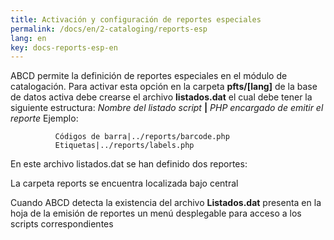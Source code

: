 ```yaml
---
title: Activación y configuración de reportes especiales
permalink: /docs/en/2-cataloging/reports-esp
lang: en
key: docs-reports-esp-en
---
```


ABCD permite la definición de reportes especiales en el módulo de catalogación. Para activar esta opción en la carpeta **pfts/[lang]** de la base de datos activa debe crearse el archivo **listados.dat** el cual debe tener la siguiente estructura: *Nombre del listado script* **|** *PHP encargado de emitir el reporte* Ejemplo:

```
          Códigos de barra|../reports/barcode.php
          Etiquetas|../reports/labels.php
```

En este archivo listados.dat se han definido dos reportes:



La carpeta reports se encuentra localizada bajo central

Cuando ABCD detecta la existencia del archivo **Listados.dat** presenta en la hoja de la emisión de reportes un menú desplegable para acceso a los scripts correspondientes
